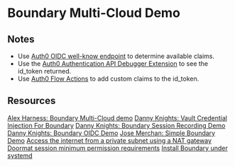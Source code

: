 # Boundary Multi-Cloud Demo

## Notes

- Use [Auth0 OIDC well-know endpoint](https://dev-p6g32x14ae33zvpy.us.auth0.com/.well-known/openid-configuration) to determine available claims.
- Use the [Auth0 Authentication API Debugger Extension](https://auth0.com/docs/customize/extensions/authentication-api-debugger-extension) to see the id_token returned.
- Use [Auth0 Flow Actions](https://community.auth0.com/t/how-to-add-roles-and-permissions-to-the-id-token-using-actions/84506) to add custom claims to the id_token.

## Resources
[Alex Harness: Boundary Multi-Cloud demo](https://github.com/mocofound/multicloud-pam-hcp-boundary/tree/main)
[Danny Knights: Vault Credential Injection For Boundary](https://github.com/dannyjknights/vault-credential-injection-for-boundary)
[Danny Knights: Boundary Session Recording Demo](https://github.com/dannyjknights/hcp-boundary-session-recording)
[Danny Knights: Boundary OIDC Demo](https://github.com/dannyjknights/hcp-boundary-okta-oidc)
[Jose Merchan: Simple Boundary Demo](https://github.com/jm-merchan/Simple_Boundary_Demo/tree/master)
[Access the internet from a private subnet using a NAT gateway](https://docs.aws.amazon.com/vpc/latest/userguide/nat-gateway-scenarios.html#public-nat-internet-access)
[Doormat session minimum permission requirements](https://docs.prod.secops.hashicorp.services/base_images/aws_ami/#minimum-permissions)
[Install Boundary under systemd](https://developer.hashicorp.com/boundary/docs/install-boundary/systemd)